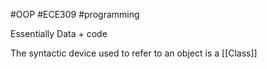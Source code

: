 #OOP #ECE309 #programming 

Essentially Data + code

The syntactic device used to refer to an object is a [[Class]]